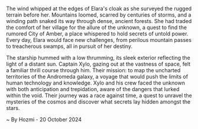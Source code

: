 
The wind whipped at the edges of Elara's cloak as she surveyed the rugged terrain before her. Mountains loomed, scarred by centuries of storms, and a winding path snaked its way through dense, ancient forests.  She had traded the comfort of her village for the allure of the unknown, a quest to find the rumored City of Amber, a place whispered to hold secrets of untold power. Every day, Elara would face new challenges, from perilous mountain passes to treacherous swamps, all in pursuit of her destiny.  

The starship hummed with a low thrumming, its sleek exterior reflecting the light of a distant sun.  Captain Xylo, gazing out at the vastness of space, felt a familiar thrill course through him.  Their mission: to map the uncharted territories of the Andromeda galaxy, a voyage that would push the limits of human technology and knowledge.  Xylo and his crew faced the unknown with both anticipation and trepidation, aware of the dangers that lurked within the void.  Their journey was a race against time, a quest to unravel the mysteries of the cosmos and discover what secrets lay hidden amongst the stars. 

~ By Hozmi - 20 October 2024
